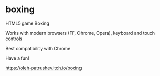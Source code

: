 # boxing
HTML5 game Boxing

Works with modern browsers (FF, Chrome, Opera), keyboard and touch controls

Best compatibility with Chrome

Have a fun!

https://oleh-patrushev.itch.io/boxing
